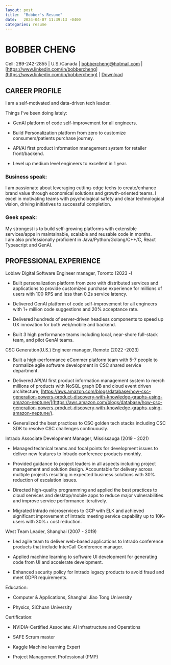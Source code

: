 ```yaml
---
layout: post
title:  "Bobber's Resume"
date:   2024-04-07 11:39:13 -0400
categories: resume
---
```


# BOBBER CHENG

Cell: 289-242-2855 | U.S./Canada | [bobbercheng@hotmail.com](mailto:bobbercheng@hotmail.com)  | [https://www.linkedin.com/in/bobbercheng](https://www.linkedin.com/in/bobbercheng) | [Download](https://raw.githubusercontent.com/bobbercheng/blog/main/docs/assets/Resume_Bobber-Cheng_2025_shared.pdf)

## CAREER PROFILE

I am a self-motivated and data-driven tech leader.  
  
Things I've been doing lately:  
- GenAI platform of code self-improvement for all engineers.  
- Build Personalization platform from zero to customize consumers/patients  purchase journey.  
- API/AI first product information management system for retailer front/backend.

- Level up medium level engineers to excellent in 1  year.  
  
### Business speak:  
I am passionate about leveraging  cutting-edge techs to create/enhance brand value through economical solutions and growth-oriented teams. I excel in motivating teams with  psychological safety and clear technological vision, driving initiatives to successful completion.  
  
### Geek speak:  
My strongest is to build self-growing platforms with extensible services/apps in maintainable, scalable and reusable code in months.  
I am also professionally proficient in Java/Python/Golang/C++/C, React Typescript and GenAI.

## PROFESSIONAL EXPERIENCE

Loblaw Digital  Software  Engineer manager, Toronto  (2023  -)

-   Built personalization platform from zero  with  distributed services and applications to  provide customized  purchase experience for millions of users with 100 RPS and less than 0.2s service latency.
    

-   Delivered  GenAI platform of code self-improvement for all engineers with 1+  million code suggestions and 20% acceptance rate.
    

-   Delivered  hundreds of server-driven headless components to speed up UX innovation  for both web/mobile and backend.
    

-   Built  3 high performance teams including local, near-shore full-stack  team, and pilot  GenAI teams.
    

CSC Generation(U.S.)  Engineer manager, Remote (2022  -2023)

-   Built a high-performance eCommer platform team with 5-7 people to normalize agile software development in CSC shared service department.
    

-   Delivered API/AI first product information management system to merch  millions of products with NoSQL graph DB and cloud event driven architecture, [https://aws.amazon.com/blogs/database/how-csc-generation-powers-product-discovery-with-knowledge-graphs-using-amazon-neptune/](https://aws.amazon.com/blogs/database/how-csc-generation-powers-product-discovery-with-knowledge-graphs-using-amazon-neptune/).
    

-   Generalized the best practices to CSC golden tech stacks including CSC SDK to resolve CSC challenges  continuously.
    

Intrado  Associate Development Manager, Mississauga (2019 - 2021)

-   Managed technical teams and focal points for development issues to deliver new features to Intrado conference products monthly.
    

-   Provided guidance to project leaders in all aspects including project management and solution design. Accountable for delivery across multiple projects resulting in expected business solutions with 30% reduction of escalation issues.
    

-   Directed high-quality programming and applied the best practices to cloud services and desktop/mobile apps to reduce major vulnerabilities and improve service performance iteratively.
    

-   Migrated Intrado microservices to GCP with ELK and achieved significant improvement of Intrado meeting service capability up to 10K+ users with 30%+ cost reduction.
    

West  Team Leader, Shanghai (2007 - 2019)

-   Led agile team to deliver web-based applications to Intrado conference products that include InterCall Conference manager.
    

-   Applied machine learning to software UI development for generating code from UI and accelerate development.
    

-   Enhanced security policy for Intrado legacy products to avoid fraud and meet GDPR requirements.
    

Education: 

-   Computer & Applications, Shanghai Jiao Tong University
    

-   Physics, SiChuan University
    

Certification:

-   NVIDIA-Certified Associate: AI Infrastructure and Operations
    

-   SAFE Scrum master
    

-   Kaggle Machine learning Expert
    

-   Project Management Professional (PMP)


[my Resume]: https://bobbercheng.github.io/blog/resume/2024/04/07/Bobber-Resume.html
[my Github]: https://github.com/bobbercheng
[my Linkedin]: https://www.linkedin.com/in/bobbercheng/
[my Kaggle]:   https://www.kaggle.com/bobber
[my Huggingface]: https://huggingface.co/bobber
[My twitter]: https://twitter.com/bobbercheng
